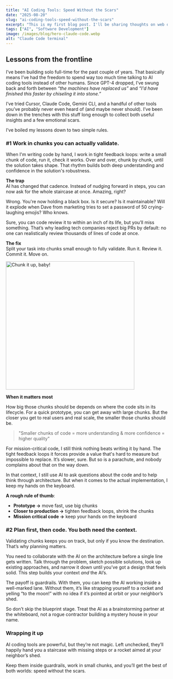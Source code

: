 ```yaml
---
title: "AI Coding Tools: Speed Without the Scars"
date: "2025-08-20"
slug: "ai-coding-tools-speed-without-the-scars"
excerpt: "This is my first blog post. I'll be sharing thoughts on web development, technology, and my projects."
tags: ["AI", "Software Development"]
image: /images/blog/hero-claude-code.webp
alt: "Claude Code terminal"
---
```


## Lessons from the frontline

I’ve been building solo full-time for the past couple of years. That basically means I’ve had the freedom to spend way too much time talking to AI coding tools instead of other humans. Since GPT-4 dropped, I’ve swung back and forth between _“the machines have replaced us”_ and _“I'd have finished this faster by chiseling it into stone.”_

I’ve tried Cursor, Claude Code, Gemini CLI, and a handful of other tools you’ve probably never even heard of (and maybe never should). I’ve been down in the trenches with this stuff long enough to collect both useful insights and a few emotional scars.

I’ve boiled my lessons down to two simple rules.

### #1 Work in chunks you can actually validate.

When I'm writing code by hand, I work in tight feedback loops: write a small chunk of code, run it, check it works. Over and over, chunk by chunk, until the solution takes shape. That rhythm builds both deep understanding and confidence in the solution's robustness.

**The trap**\
AI has changed that cadence. Instead of nudging forward in steps, you can now ask for the whole staircase at once. Amazing, right?

Wrong. You're now holding a black box. Is it secure? Is it maintainable? Will it explode when Dave from marketing tries to set a password of 50 crying-laughing emojis? Who knows.

Sure, you can code review it to within an inch of its life, but you’ll miss something. That’s why leading tech companies reject big PRs by default: no one can realistically review thousands of lines of code at once.

**The fix**\
Split your task into chunks small enough to fully validate. Run it. Review it. Commit it. Move on.

<img src="/images/blog/validatable-chunks.webp" alt="Chunk it up, baby!" style="width: 400px; max-width: 100%;">

**When it matters most**

How big those chunks should be depends on where the code sits in its lifecycle. For a quick prototype, you can get away with large chunks. But the closer you get to real users and real scale, the smaller those chunks should be.

> "Smaller chunks of code = more understanding & more confidence = higher quality"

For mission-critical code, I still think nothing beats writing it by hand. The tight feedback loops it forces provide a value that's hard to measure but impossible to replace. It’s slower, sure. But so is a parachute, and nobody complains about that on the way down.

In that context, I still use AI to ask questions about the code and to help think through architecture. But when it comes to the actual implementation, I keep my hands on the keyboard.

**A rough rule of thumb**:

- **Prototype →** move fast, use big chunks
- **Closer to production →** tighten feedback loops, shrink the chunks
- **Mission critical code →** keep your hands on the keyboard

### #2 Plan first, then code. You both need the context.

Validating chunks keeps you on track, but only if you know the destination. That’s why planning matters.

You need to collaborate with the AI on the architecture before a single line gets written. Talk through the problem, sketch possible solutions, look up existing approaches, and narrow it down until you’ve got a design that feels solid. This step builds your context *and* the AI’s.

The payoff is guardrails. With them, you can keep the AI working inside a well-marked lane. Without them, it’s like strapping yourself to a rocket and yelling “to the moon!” with no idea if it’s pointed at orbit or your neighbor’s shed.

So don’t skip the blueprint stage. Treat the AI as a brainstorming partner at the whiteboard, not a rogue contractor building a mystery house in your name.

### Wrapping it up

AI coding tools are powerful, but they’re not magic. Left unchecked, they’ll happily hand you a staircase with missing steps or a rocket aimed at your neighbor’s shed.

Keep them inside guardrails, work in small chunks, and you’ll get the best of both worlds: speed without the scars.
